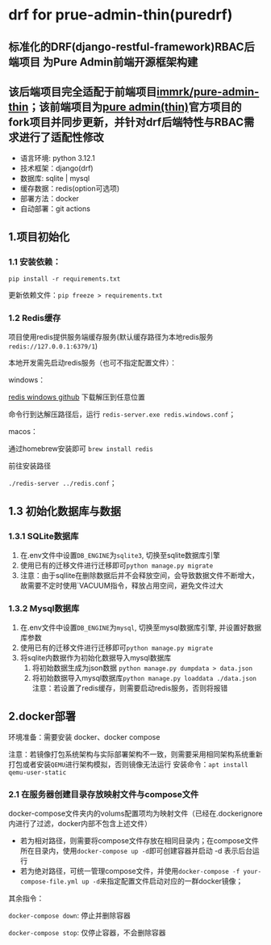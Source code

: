 # drf for prue-admin-thin(puredrf)

## 标准化的DRF(django-restful-framework)RBAC后端项目 为Pure Admin前端开源框架构建

## 该后端项目完全适配于前端项目[immrk/pure-admin-thin](https://github.com/immrk/pure-admin-thin)；该前端项目为[pure admin(thin)](https://github.com/pure-admin/pure-admin-thin)官方项目的fork项目并同步更新，并针对drf后端特性与RBAC需求进行了适配性修改

* 语言环境: python 3.12.1
* 技术框架：django(drf)
* 数据库:  sqlite | mysql
* 缓存数据：redis(option可选项)
* 部署方法：docker
* 自动部署：git actions

## 1.项目初始化

### 1.1 安装依赖：

`pip install -r requirements.txt`

更新依赖文件：`pip freeze > requirements.txt`

### 1.2 Redis缓存

项目使用redis提供服务端缓存服务(默认缓存路径为本地redis服务 `redis://127.0.0.1:6379/1`)

本地开发需先启动redis服务（也可不指定配置文件）：

windows：

[redis windows github](https://github.com/tporadowski/redis/releases) 下载解压到任意位置

命令行到达解压路径后，运行 `redis-server.exe redis.windows.conf`；

macos：

通过homebrew安装即可 `brew install redis `

前往安装路径

`./redis-server ../redis.conf`；

## 1.3 初始化数据库与数据

### 1.3.1 SQLite数据库

1. 在.env文件中设置`DB_ENGINE`为`sqlite3`, 切换至sqlite数据库引擎
2. 使用已有的迁移文件进行迁移即可`python manage.py migrate`
3. 注意：由于sqllite在删除数据后并不会释放空间，会导致数据文件不断增大，故需要不定时使用`VACUUM指令，释放占用空间，避免文件过大

### 1.3.2 Mysql数据库

1. 在.env文件中设置`DB_ENGINE`为`mysql`, 切换至mysql数据库引擎, 并设置好数据库参数
2. 使用已有的迁移文件进行迁移即可`python manage.py migrate`
3. 将sqlite内数据作为初始化数据导入mysql数据库
   1. 将初始数据生成为json数据 `python manage.py dumpdata > data.json`
   2. 将初始数据导入mysql数据库`python manage.py loaddata ./data.json` 注意：若设置了redis缓存，则需要启动redis服务，否则将报错

## 2.docker部署

环境准备：需要安装 docker、docker compose

注意：若镜像打包系统架构与实际部署架构不一致，则需要采用相同架构系统重新打包或者安装`QEMU`进行架构模拟，否则镜像无法运行 安装命令：`apt install qemu-user-static`

### 2.1 在服务器创建目录存放映射文件与compose文件

docker-compose文件夹内的volums配置项均为映射文件（已经在.dockerignore内进行了过滤，docker内部不包含上述文件）

* 若为相对路径，则需要将compose文件存放在相同目录内；在compose文件所在目录内，使用`docker-compose up -d`即可创建容器并启动 -d 表示后台运行
* 若为绝对路径，可统一管理compose文件，并使用`docker-compose -f your-compose-file.yml up -d`来指定配置文件启动对应的一群docker镜像；

其余指令：

`docker-compose down`: 停止并删除容器

`docker-compose stop`: 仅停止容器，不会删除容器
